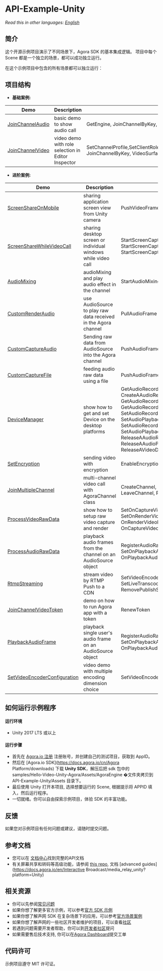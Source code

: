# API-Example-Unity

*Read this in other languages: [English](https://github.com/AgoraIO/Agora-Unity-Quickstart/blob/release/3.4.6_iris/API-Example-Unity/README.md)*

## 简介

这个开源示例项目演示了不同场景下，Agora SDK 的基本集成逻辑。 项目中每个 Scene 都是一个独立的场景，都可以成功独立运行。

在这个示例项目中包含的所有场景都可以独立运行：

## 项目结构

* **基础案例:**

| Demo                                                         | Description                                        | APIs                                                         |
| ------------------------------------------------------------ | -------------------------------------------------- | ------------------------------------------------------------ |
| [JoinChannelAudio](https://github.com/AgoraIO/Agora-Unity-Quickstart/tree/release/3.4.6_iris/API-Example-Unity/Assets/API-Example/examples/basic/JoinChannelAudio) | basic demo to show audio call                      | GetEngine, JoinChannelByKey, LeaveChannel                    |
| [JoinChannelVideo](https://github.com/AgoraIO/Agora-Unity-Quickstart/tree/release/3.4.6_iris/API-Example-Unity/Assets/API-Example/examples/basic/JoinChannelVideo) | video demo with role selection in Editor Inspector | SetChannelProfile,SetClientRole,EnableVideo,EnableVideoObserver, JoinChannelByKey, VideoSurface |

* **进阶案例:**

| Demo                             | Description                                                  | APIs                                                         |
| -------------------------------- | ------------------------------------------------------------ | ------------------------------------------------------------ |
| [ScreenShareOnMobile]()          | sharing application screen view from Unity camera            | PushVideoFrame, SetExternalVideoSource                       |
| [ScreenShareWhileVideoCall]()    | sharing desktop screen or individual windows while video call | StartScreenCaptureByWindowId, StartScreenCaptureByDisplayId, StartScreenCaptureByScreenRect |
| [AudioMixing]()                  | audioMixing and play audio effect in the channel             | StartAudioMixing, PlayEffect                                 |
| [CustomRenderAudio]()            | use AudioSource to play raw data received in the Agora channel | PullAudioFrame                                               |
| [CustomCaptureAudio]()           | Sending raw data from AudioSource into the Agora channel     | PushAudioFrame                                               |
| [CustomCaptureFile]()            | feeding audio raw data using a file                          | PushAudioFrame                                               |
| [DeviceManager]()                | show how to get and set Device on the desktop platforms      | GetAudioRecordingDeviceManager, CreateAAudioRecordingDeviceManager,   GetAudioRecordingDeviceCount, GetAudioRecordingDevice, GetVideoDevice, SetAudioRecordingDevice,  SetAudioPlaybackDevice, SetAudioRecordingDeviceVolume, SetAudioPlaybackDeviceVolume, ReleaseAAudioRecordingDeviceManager, ReleaseAAudioPlaybackDeviceManager, ReleaseAVideoDeviceManager |
| [SetEncryption]()                | sending video with encryption                                | EnableEncryption                                             |
| [JoinMultipleChannel]()          | multi-channel video call with AgoraChannel class             | CreateChannel, SetClientRole, EnableEncryption, LeaveChannel, ReleaseChannel |
| [ProcessVideoRawData]()          | show how to setup raw video capture and render               | SetOnCaptureVideoFrameCallback, SetOnRenderVideoFrameCallback,  OnRenderVideoFrameHandler, OnCaptureVideoFrameHandler |
| [ProcessAudioRawData]()          | playback audio frames from the channel on an AudioSource object | RegisterAudioRawDataObserver, SetOnPlaybackAudioFrameCallback, OnPlaybackAudioFrameHandler |
| [RtmpStreaming]()                | stream video by RTMP Push to a CDN                           | SetVideoEncoderConfiguration, SetLiveTranscoding, AddPublishStreamUrl, RemovePublishStreamUrl |
| [JoinChannelVideoToken]()        | demo on how to run Agora app with a token                    | RenewToken                                                   |
| [PlaybackAudioFrame]()           | playback single user's audio frame on an AudioSource object  | RegisterAudioRawDataObserver, SetOnPlaybackAudioFrameBeforeMixingCallback, OnPlaybackAudioFrameBeforeMixingHandler |
| [SetVideoEncoderConfiguration]() | video demo with multiple encoding dimension choice           | SetVideoEncoderConfiguration                                 |

## 如何运行示例程序

#### 运行环境

- Unity 2017 LTS 或以上

#### 运行步骤

- 首先在 [Agora.io 注册](https://dashboard.agora.io/cn/signup/) 注册账号，并创建自己的测试项目，获取到 AppID。
- 然后在 [Agora.io SDK](https://docs.agora.io/cn/Agora Platform/downloads) 下载 **Unity SDK**，解压后把 sdk 包中的 samples/Hello-Video-Unity-Agora/Assets/AgoraEngine �文件夹拷贝到 API-Example-Unity/Assets 目录下。
- 最后使用 Unity 打开本项目, 选择想要运行的 Scene, 根据提示将 APPID 填入，然后运行程序。
- 一切就绪。你可以自由探索示例项目，体验 SDK 的丰富功能。

## 反馈

如果您对示例项目有任何问题或建议，请随时提交问题。

## 参考文档

- 您可以在 [文档中心](https://docs-preprod.agora.io/cn/Video/API%20Reference/unity/v3.4.6/API/rtc_api_overview.html)找到完整的API文档
- 有关屏幕共享和转码等高级功能，请参阅 [this repo](https://bit.ly/2RRP5tK), 文档 [advanced guides](https://docs.agora.io/en/Interactive Broadcast/media_relay_unity?platform=Unity)

## 相关资源

- 你可以先参阅[常见问题](https://docs.agora.io/cn/faq)
- 如果你想了解更多官方示例，可以参考[官方 SDK 示例](https://github.com/AgoraIO)
- 如果你想了解声网 SDK 在复杂场景下的应用，可以参考[官方场景案例](https://github.com/AgoraIO-usecase)
- 如果你想了解声网的一些社区开发者维护的项目，可以查看[社区](https://github.com/AgoraIO-Community)
- 若遇到问题需要开发者帮助，你可以到[开发者社区](https://rtcdeveloper.com/)提问
- 如果需要售后技术支持, 你可以在[Agora Dashboard](https://dashboard.agora.io/)提交工单

## 代码许可

示例项目遵守 MIT 许可证。
